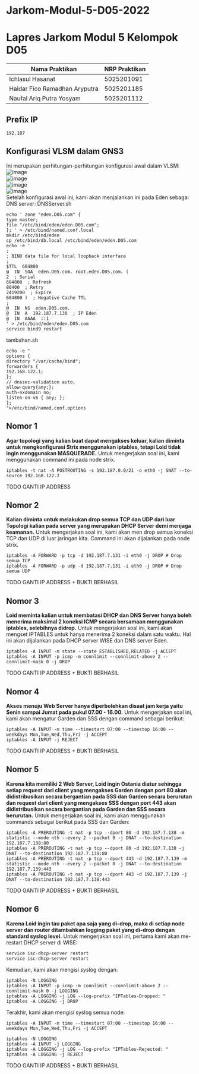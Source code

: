 
# Jarkom-Modul-5-D05-2022

# Lapres Jarkom Modul 5 Kelompok D05 #

| Nama Praktikan  | NRP Praktikan |
| ------------- | ------------- |
| Ichlasul Hasanat  | 5025201091  |
| Haidar Fico Ramadhan Aryputra | 5025201185  |
| Naufal Ariq Putra Yosyam | 5025201112 |

## Prefix IP
```192.187```
##  Konfigurasi VLSM dalam GNS3
Ini merupakan perhitungan-perhitungan konfigurasi awal dalam VLSM:
![image](https://user-images.githubusercontent.com/7030663/206912273-feecf61c-96b3-49c5-9bf9-de2ee5ae37f9.png)<br>
![image](https://user-images.githubusercontent.com/7030663/206912281-b4546812-3edc-4ea3-8852-9d48dbfb95ff.png)<br>
![image](https://user-images.githubusercontent.com/7030663/206912286-1eef1255-3087-4c82-b119-0182dcd6d9e6.png)<br>
![image](https://user-images.githubusercontent.com/7030663/206912290-494b28bd-c8b0-4d75-9423-fd90081e79c4.png)<br>
Setelah konfigurasi awal ini, kami akan menjalankan ini pada Eden sebagai DNS server:
DNSServer.sh
```
echo ' zone "eden.D05.com" {
type master;
file "/etc/bind/eden/eden.D05.com";
}; ' > /etc/bind/named.conf.local
mkdir /etc/bind/eden
cp /etc/bind/db.local /etc/bind/eden/eden.D05.com
echo -e '
;
; BIND data file for local loopback interface
;
$TTL  604800
@  IN  SOA  eden.D05.com. root.eden.D05.com. (
2  ; Serial
604800  ; Refresh
86400  ; Retry
2419200  ; Expire
604800 )  ; Negative Cache TTL
;
@  IN  NS  eden.D05.com.
@  IN  A  192.187.7.130  ; IP Eden
@  IN  AAAA  ::1
' > /etc/bind/eden/eden.D05.com
service bind9 restart 
```
tambahan.sh
```
echo -e "
options {
directory "/var/cache/bind";
forwarders {
192.168.122.1;
};
// dnssec-validation auto;
allow-query{any;};
auth-nxdomain no;
listen-on-v6 { any; };
};
">/etc/bind/named.conf.options
```



## Nomor 1
**Agar topologi yang kalian buat dapat mengakses keluar, kalian diminta untuk mengkonfigurasi Strix menggunakan iptables, tetapi Loid tidak ingin menggunakan MASQUERADE.**
Untuk mengerjakan soal ini, kami menggunakan command ini pada node strix.
```
iptables -t nat -A POSTROUTING -s 192.187.0.0/21 -o eth0 -j SNAT --to-source 192.168.122.2
```
TODO GANTI IP ADDRESS
## Nomor 2
**Kalian diminta untuk melakukan drop semua TCP dan UDP dari luar Topologi kalian pada server yang merupakan DHCP Server demi menjaga keamanan.**
Untuk mengerjakan soal ini,  kami akan men drop semua koneksi TCP dan UDP di luar jaringan kita. Command ini akan dijalankan pada node strix.
```
iptables -A FORWARD -p tcp -d 192.187.7.131 -i eth0 -j DROP # Drop semua TCP
iptables -A FORWARD -p udp -d 192.187.7.131 -i eth0 -j DROP # Drop semua UDP
```
TODO GANTI IP ADDRESS + BUKTI BERHASIL
## Nomor 3
**Loid meminta kalian untuk membatasi DHCP dan DNS Server hanya boleh menerima maksimal 2 koneksi ICMP secara bersamaan menggunakan iptables, selebihnya didrop.**
Untuk mengerjakan soal ini, kami akan mengset IPTABLES untuk hanya menerima 2 koneksi dalam satu waktu. Hal ini akan dijalankan pada DHCP server WISE dan DNS server Eden.
```
iptables -A INPUT -m state --state ESTABLISHED,RELATED -j ACCEPT
iptables -A INPUT -p icmp -m connlimit --connlimit-above 2 --connlimit-mask 0 -j DROP
```
TODO GANTI IP ADDRESS + BUKTI BERHASIL
## Nomor 4
**Akses menuju Web Server hanya diperbolehkan disaat jam kerja yaitu Senin sampai Jumat pada pukul 07.00 - 16.00.**
Untuk mengerjakan soal ini, kami akan mengatur Garden dan SSS dengan command sebagai berikut:
```
iptables -A INPUT -m time --timestart 07:00 --timestop 16:00 --weekdays Mon,Tue,Wed,Thu,Fri -j ACCEPT
iptables -A INPUT -j REJECT
```
TODO GANTI IP ADDRESS + BUKTI BERHASIL
## Nomor 5
**Karena kita memiliki 2 Web Server, Loid ingin Ostania diatur sehingga setiap request dari client yang mengakses Garden dengan port 80 akan didistribusikan secara bergantian pada SSS dan Garden secara berurutan dan request dari client yang mengakses SSS dengan port 443 akan didistribusikan secara bergantian pada Garden dan SSS secara berurutan.**
Untuk mengerjakan soal ini, kami akan menggunakan commands sebagai berikut pada SSS dan Garden:
```
iptables -A PREROUTING -t nat -p tcp --dport 80 -d 192.187.7.138 -m statistic --mode nth --every 2 --packet 0 -j DNAT --to-destination 192.187.7.138:80
iptables -A PREROUTING -t nat -p tcp --dport 80 -d 192.187.7.138 -j DNAT --to-destination 192.187.7.139:80
iptables -A PREROUTING -t nat -p tcp --dport 443 -d 192.187.7.139 -m statistic --mode nth --every 2 --packet 0 -j DNAT --to-destination 192.187.7.139:443
iptables -A PREROUTING -t nat -p tcp --dport 443 -d 192.187.7.139 -j DNAT --to-destination 192.187.7.138:443
```
TODO GANTI IP ADDRESS + BUKTI BERHASIL
## Nomor 6
**Karena Loid ingin tau paket apa saja yang di-drop, maka di setiap node server dan router ditambahkan logging paket yang di-drop dengan standard syslog level.**
Untuk mengerjakan soal ini, pertama kami akan me-restart DHCP server di WISE:
```
service isc-dhcp-server restart
service isc-dhcp-server restart
```
Kemudian, kami akan mengisi syslog dengan:
```
iptables -N LOGGING
iptables -A INPUT -p icmp -m connlimit --connlimit-above 2 --connlimit-mask 0 -j LOGGING
iptables -A LOGGING -j LOG --log-prefix "IPTables-Dropped: "
iptables -A LOGGING -j DROP
```
Terakhir, kami akan mengisi syslog semua node:
```
iptables -A INPUT -m time --timestart 07:00 --timestop 16:00 --weekdays Mon,Tue,Wed,Thu,Fri -j ACCEPT

iptables -N LOGGING
iptables -A INPUT -j LOGGING
iptables -A LOGGING -j LOG --log-prefix "IPTables-Rejected: "
iptables -A LOGGING -j REJECT
```
TODO GANTI IP ADDRESS + BUKTI BERHASIL

